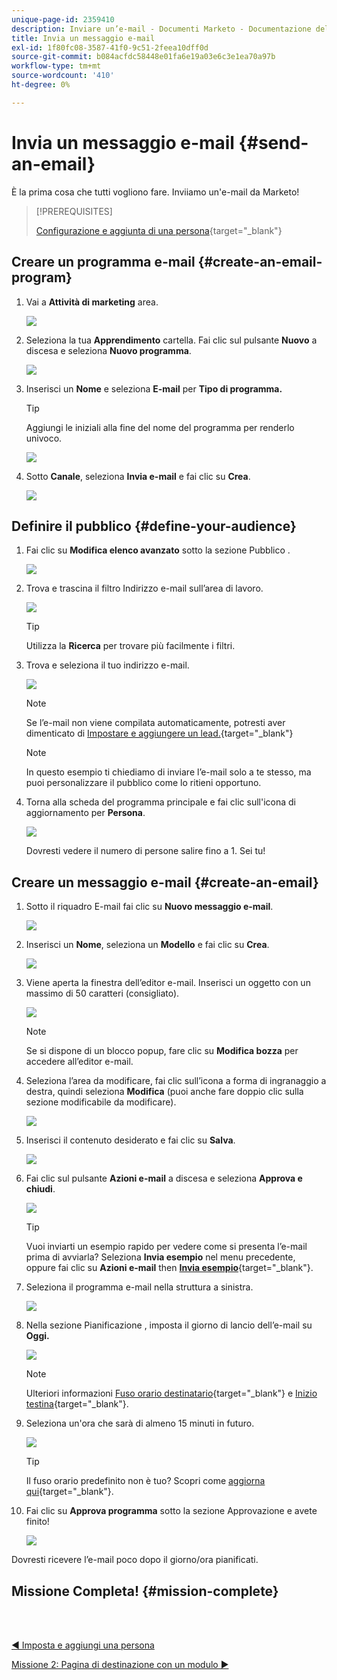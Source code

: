 ```yaml
---
unique-page-id: 2359410
description: Inviare un’e-mail - Documenti Marketo - Documentazione del prodotto
title: Invia un messaggio e-mail
exl-id: 1f80fc08-3587-41f0-9c51-2feea10dff0d
source-git-commit: b084acfdc58448e01fa6e19a03e6c3e1ea70a97b
workflow-type: tm+mt
source-wordcount: '410'
ht-degree: 0%

---
```


# Invia un messaggio e-mail {#send-an-email}

È la prima cosa che tutti vogliono fare. Inviiamo un&#39;e-mail da Marketo!

>[!PREREQUISITES]
>
>[Configurazione e aggiunta di una persona](/help/marketo/getting-started/quick-wins/get-set-up-and-add-a-person.md){target=&quot;_blank&quot;}

## Creare un programma e-mail {#create-an-email-program}

1. Vai a **Attività di marketing** area.

   ![](assets/send-an-email-1.png)

1. Seleziona la tua **Apprendimento** cartella. Fai clic sul pulsante **Nuovo** a discesa e seleziona **Nuovo programma**.

   ![](assets/send-an-email-2.png)

1. Inserisci un **Nome** e seleziona **E-mail** per **Tipo di programma.**

   >[!TIP]
   >
   >Aggiungi le iniziali alla fine del nome del programma per renderlo univoco.

   ![](assets/send-an-email-3.png)

1. Sotto **Canale**, seleziona **Invia e-mail** e fai clic su **Crea**.

   ![](assets/send-an-email-4.png)

## Definire il pubblico {#define-your-audience}

1. Fai clic su **Modifica elenco avanzato** sotto la sezione Pubblico .

   ![](assets/send-an-email-5.png)

1. Trova e trascina il filtro Indirizzo e-mail sull’area di lavoro.

   ![](assets/send-an-email-6.png)

   >[!TIP]
   >
   >Utilizza la **Ricerca** per trovare più facilmente i filtri.

1. Trova e seleziona il tuo indirizzo e-mail.

   ![](assets/send-an-email-7.png)

   >[!NOTE]
   >
   >Se l’e-mail non viene compilata automaticamente, potresti aver dimenticato di [Impostare e aggiungere un lead.](/help/marketo/getting-started/quick-wins/get-set-up-and-add-a-person.md){target=&quot;_blank&quot;}

   >[!NOTE]
   >
   >In questo esempio ti chiediamo di inviare l’e-mail solo a te stesso, ma puoi personalizzare il pubblico come lo ritieni opportuno.

1. Torna alla scheda del programma principale e fai clic sull&#39;icona di aggiornamento per **Persona**.

   ![](assets/send-an-email-8.png)

   Dovresti vedere il numero di persone salire fino a 1. Sei tu!

## Creare un messaggio e-mail {#create-an-email}

1. Sotto il riquadro E-mail fai clic su **Nuovo messaggio e-mail**.

   ![](assets/send-an-email-9.png)

1. Inserisci un **Nome**, seleziona un **Modello** e fai clic su **Crea**.

   ![](assets/send-an-email-10.png)

1. Viene aperta la finestra dell’editor e-mail. Inserisci un oggetto con un massimo di 50 caratteri (consigliato).

   ![](assets/send-an-email-11.png)

   >[!NOTE]
   >
   >Se si dispone di un blocco popup, fare clic su **Modifica bozza** per accedere all’editor e-mail.

1. Seleziona l’area da modificare, fai clic sull’icona a forma di ingranaggio a destra, quindi seleziona **Modifica** (puoi anche fare doppio clic sulla sezione modificabile da modificare).

   ![](assets/send-an-email-12.png)

1. Inserisci il contenuto desiderato e fai clic su **Salva**.

   ![](assets/send-an-email-13.png)

1. Fai clic sul pulsante **Azioni e-mail** a discesa e seleziona **Approva e chiudi**.

   ![](assets/send-an-email-14.png)

   >[!TIP]
   >
   >Vuoi inviarti un esempio rapido per vedere come si presenta l’e-mail prima di avviarla? Seleziona **Invia esempio** nel menu precedente, oppure fai clic su **Azioni e-mail** then [**Invia esempio**](/help/marketo/product-docs/email-marketing/general/creating-an-email/send-a-sample-email.md){target=&quot;_blank&quot;}.

1. Seleziona il programma e-mail nella struttura a sinistra.

   ![](assets/send-an-email-15.png)

1. Nella sezione Pianificazione , imposta il giorno di lancio dell’e-mail su **Oggi.**

   ![](assets/send-an-email-16.png)

   >[!NOTE]
   >
   >Ulteriori informazioni [Fuso orario destinatario](/help/marketo/product-docs/email-marketing/email-programs/email-program-actions/scheduling-with-recipient-time-zone/schedule-email-programs-with-recipient-time-zone.md){target=&quot;_blank&quot;} e [Inizio testina](/help/marketo/product-docs/email-marketing/email-programs/email-program-actions/head-start-for-email-programs.md){target=&quot;_blank&quot;}.

1. Seleziona un&#39;ora che sarà di almeno 15 minuti in futuro.

   ![](assets/send-an-email-17.png)

   >[!TIP]
   >
   >Il fuso orario predefinito non è tuo? Scopri come [aggiorna qui](/help/marketo/product-docs/administration/settings/select-your-language-locale-and-time-zone.md){target=&quot;_blank&quot;}.

1. Fai clic su **Approva programma** sotto la sezione Approvazione e avete finito!

   ![](assets/send-an-email-18.png)

Dovresti ricevere l’e-mail poco dopo il giorno/ora pianificati.

## Missione Completa! {#mission-complete}

<br> 

[◄ Imposta e aggiungi una persona](/help/marketo/getting-started/quick-wins/get-set-up-and-add-a-person.md)

[Missione 2: Pagina di destinazione con un modulo ►](/help/marketo/getting-started/quick-wins/landing-page-with-a-form.md)
